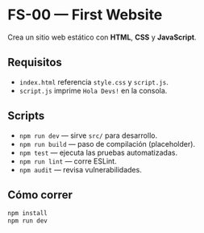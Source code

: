 # FS-00 — First Website

Crea un sitio web estático con **HTML**, **CSS** y **JavaScript**.

## Requisitos
- `index.html` referencia `style.css` y `script.js`.
- `script.js` imprime `Hola Devs!` en la consola.

## Scripts
- `npm run dev` — sirve `src/` para desarrollo.
- `npm run build` — paso de compilación (placeholder).
- `npm test` — ejecuta las pruebas automatizadas.
- `npm run lint` — corre ESLint.
- `npm audit` — revisa vulnerabilidades.

## Cómo correr
```bash
npm install
npm run dev
```

